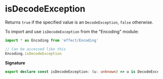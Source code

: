 # isDecodeException

Returns `true` if the specified value is an `DecodeException`, `false` otherwise.

To import and use `isDecodeException` from the "Encoding" module:

```ts
import * as Encoding from 'effect/Encoding'

// Can be accessed like this
Encoding.isDecodeException
```

**Signature**

```ts
export declare const isDecodeException: (u: unknown) => u is DecodeException
```
